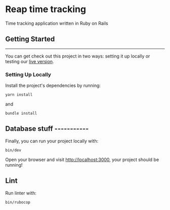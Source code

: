 
# Reap time tracking
Time tracking application written in Ruby on Rails
## Getting Started

---

You can get check out this project in two ways: setting it up locally or testing our [live version]([https://rocky-headland-04914.herokuapp.com/](https://reaptime.herokuapp.com)).

### Setting Up Locally

Install the project's dependencies by running:

```shell
yarn install
```
and


```shell
bundle install
```

## Database stuff -----------

Finally, you can run your project locally with:

```shell
bin/dev
```

Open your browser and visit <http://localhost:3000>, your project should be running!


## Lint

Run linter with:

```shell
bin/rubocop
```

